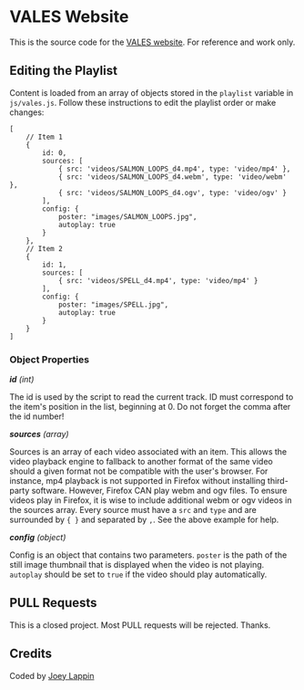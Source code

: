 # VALES Website
This is the source code for the [VALES website](http://www.valesvalesvales.com). For reference and work only.
## Editing the Playlist
Content is loaded from an array of objects stored in the `playlist` variable in `js/vales.js`. Follow these instructions to edit the playlist order or make changes:    
```    
[       
    // Item 1
    {            
        id: 0,            
        sources: [     
            { src: 'videos/SALMON_LOOPS_d4.mp4', type: 'video/mp4' },
            { src: 'videos/SALMON_LOOPS_d4.webm', type: 'video/webm' },
            { src: 'videos/SALMON_LOOPS_d4.ogv', type: 'video/ogv' }
        ],
        config: {            
            poster: "images/SALMON_LOOPS.jpg",        
            autoplay: true
        }                
    },
    // Item 2
    {
        id: 1,
        sources: [
            { src: 'videos/SPELL_d4.mp4', type: 'video/mp4' }
        ],
        config: {
            poster: "images/SPELL.jpg",
            autoplay: true
        }
    }
]
```

### Object Properties
***id*** *(int)*

The id is used by the script to read the current track. ID must correspond to the item's position in the list, beginning at 0. Do not forget the comma after the id number!

***sources*** *(array)*

Sources is an array of each video associated with an item. This allows the video playback engine to fallback to another format of the same video should a given format not be compatible with the user's browser. For instance, mp4 playback is not supported in Firefox without installing third-party software. However, Firefox CAN play webm and ogv files. To ensure videos play in Firefox, it is wise to include additional webm or ogv videos in the sources array. Every source must have a `src` and `type` and are surrounded by `{ }` and separated by `,`. See the above example for help.

***config*** *(object)*

Config is an object that contains two parameters. `poster` is the path of the still image thumbnail that is displayed when the video is not playing. `autoplay` should be set to `true` if the video should play automatically.

## PULL Requests
This is a closed project. Most PULL requests will be rejected. Thanks.

## Credits
Coded by [Joey Lappin](http://www.joeyfromspace.com)